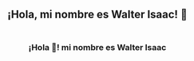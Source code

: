 ## <p align="center" > ¡Hola, mi nombre es Walter Isaac! 👋 </p>
<p align="center" width="300">
   <img align="center" width="200" />
   <h3 align="center">¡Hola 👋! mi nombre es Walter Isaac </h3>
</p>

<!--
**sakoke/sakoke** is a ✨ _special_ ✨ repository because its `README.md` (this file) appears on your GitHub profile.

Here are some ideas to get you started:

- 🔭 I’m currently working on ...
- 🌱 I’m currently learning ...
- 👯 I’m looking to collaborate on ...
- 🤔 I’m looking for help with ...
- 💬 Ask me about ...
- 📫 How to reach me: ...
- 😄 Pronouns: ...
- ⚡ Fun fact: ...
-->
